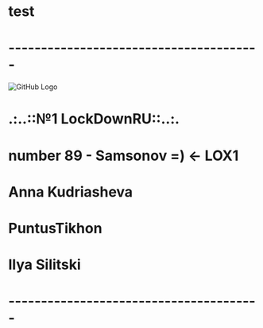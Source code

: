 # test
# ---------------------------------------
![GitHub Logo](http://www.crowndeliandcatering.com/wp-content/uploads/2014/12/Crown-Icon_transparency_02.png)
# .:..::№1 LockDownRU::..:.
# number 89 - Samsonov =) <- LOX1
# Anna Kudriasheva
# PuntusTikhon
# Ilya Silitski
# ---------------------------------------

